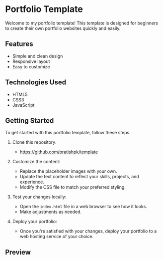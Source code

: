 # Portfolio Template

Welcome to my portfolio template! This template is designed for beginners to create their own portfolio websites quickly and easily.

## Features

- Simple and clean design
- Responsive layout
- Easy to customize

## Technologies Used

- HTML5
- CSS3
- JavaScript

## Getting Started

To get started with this portfolio template, follow these steps:

1. Clone this repository:
    - https://github.com/pratishpk/template

2. Customize the content:
   - Replace the placeholder images with your own.
   - Update the text content to reflect your skills, projects, and experience.
   - Modify the CSS file to match your preferred styling.

3. Test your changes locally:
   - Open the `index.html` file in a web browser to see how it looks.
   - Make adjustments as needed.

4. Deploy your portfolio:
   - Once you're satisfied with your changes, deploy your portfolio to a web hosting service of your choice.
  
     
## Preview
